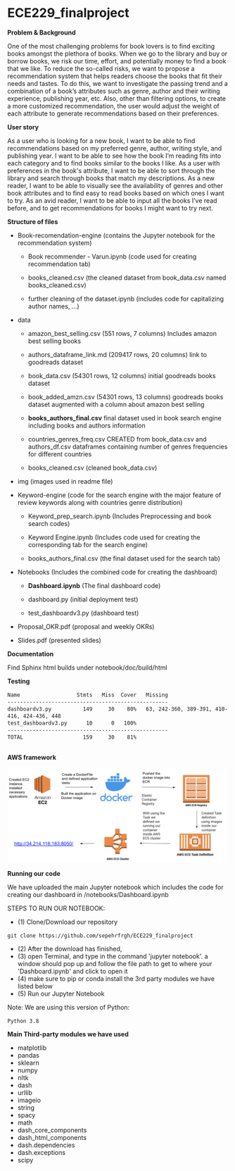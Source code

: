 
# ECE229_finalproject

**Problem & Background**

One of the most challenging problems for book lovers is to find exciting books amongst the plethora of books. When we go to the library and buy or borrow books, we risk our time, effort, and potentially money to find a book that we like. To reduce the so-called risks, we want to propose a recommendation system that helps readers choose the books that fit their needs and tastes. To do this, we want to investigate the passing trend and a combination of a book’s attributes such as genre, author and their writing experience, publishing year, etc. Also, other than filtering options, to create a more customized recommendation, the user would adjust the weight of each attribute to generate recommendations based on their preferences. 

**User story**

As a user who is looking for a new book, I want to be able to find recommendations based on my preferred genre, author, writing style, and publishing year. I want to be able to see how the book I’m reading fits into each category and to find books similar to the books I like. As a user with preferences in the book's attribute, I want to be able to sort through the library and search through books that match my descriptions. As a new reader, I want to be able to visually see the availability of genres and other book attributes and to find easy to read books based on which ones I want to try.  As an avid reader, I want to be able to input all the books I’ve read before, and to get recommendations for books I might want to try next. 

**Structure of files**

- Book-recomendation-engine (contains the Jupyter notebook for the recommendation system)
 
	- Book recommender - Varun.ipynb (code used for creating recommendation tab)
	
	- books_cleaned.csv (the cleaned dataset from book_data.csv named books_cleaned.csv)

	- further cleaning of the dataset.ipynb (includes code for capitalizing author names, ...)
	
- data
	- amazon_best_selling.csv (551 rows, 7 columns) Includes amazon best selling books
	
	- authors_dataframe_link.md (209417 rows, 20 columns) link to goodreads dataset
	
	- book_data.csv (54301 rows, 12 columns) initial goodreads books dataset
	
	- book_added_amzn.csv (54301 rows, 13 columns) goodreads books dataset augmented with a column about amazon best selling
	
	- **books_authors_final.csv** final dataset used in book search engine including books and authors information
	
	- countries_genres_freq.csv CREATED from book_data.csv and authors_df.csv dataframes containing number of genres frequencies for different countries
	
	- books_cleaned.csv (cleaned book_data.csv)
	
- img (images used in readme file)
	
- Keyword-engine (code for the search engine with the major feature of review keywords along with countries genre distribution)

	- Keyword_prep_search.ipynb (Includes Preprocessing and book search codes)

	- Keyword Engine.ipynb (Includes code used for creating the corresponding tab for the search engine)

	- books_authors_final.csv (the final dataset used for the search tab)

- Notebooks (Includes the combined code for creating the dashboard)

	- **Dashboard.ipynb** (The final dashboard code)

	- dashboard.py (initial deployment test)
	
	- test_dashboardv3.py (dashboard test)

- Proposal_OKR.pdf (proposal and weekly OKRs)

- Slides.pdf (presented slides)

**Documentation**

Find Sphinx html builds under notebook/doc/build/html

**Testing**

```
Name                  Stmts   Miss  Cover   Missing 
---------------------------------------------------
dashboardv3.py          149     30    80%   63, 242-360, 389-391, 410-416, 424-436, 448
test_dashboardv3.py      10      0   100%
---------------------------------------------------
TOTAL                   159     30    81%
	
```

**AWS framework**

<img src="https://github.com/sepehrfrgh/ECE229_finalproject/blob/main/img/AWS_deployment_arcchitecture.png" width="500">

**Running our code**

We have uploaded the main Jupyter notebook which includes the code for creating our dashboard in  /notebooks/Dashboard.ipynb

STEPS TO RUN OUR NOTEBOOK:
- (1) Clone/Download our repository 
```
git clone https://github.com/sepehrfrgh/ECE229_finalproject
```
- (2) After the download has finished, 
- (3) open Terminal, and type in the command 'jupyter notebook'. a window should pop up and follow the file path to get to where your 'Dashboard.ipynb' and click to open it
- (4) make sure to pip or conda install the 3rd party modules we have listed below 
- (5) Run our Jupyter Notebook

Note: We are using this version of Python:
```
Python 3.8 
```

**Main Third-party modules we have used**

- matplotlib
- pandas
- sklearn
- numpy
- nltk
- dash
- urllib
- imageio
- string
- spacy
- math
- dash_core_components
- dash_html_components
- dash.dependencies
- dash.exceptions
- scipy


